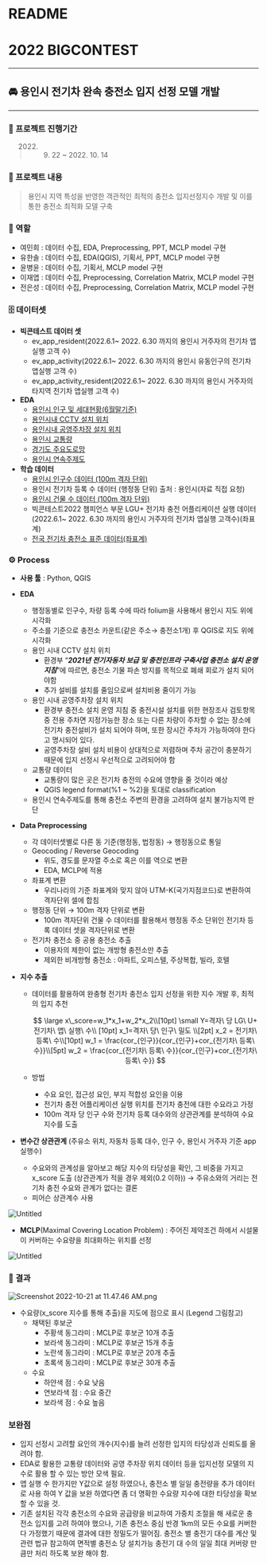 # README

# 2022 BIGCONTEST

---

## 🚘 용인시 전기차  완속 충전소 입지 선정 모델 개발

---

### 📅 프로젝트 진행기간

> 2022. 09. 22 ~ 2022. 10. 14
> 

### 📔 프로젝트 내용

> 용인시 지역 특성을 반영한 객관적인 최적의 충전소 입지선정지수 개발 및 이를 통한 충전소 최적화 모델 구축
> 

### 💪 역할

- 여민희 : 데이터 수집, EDA, Preprocessing, PPT, MCLP model 구현
- 유한솔 : 데이터 수집, EDA(QGIS), 기획서, PPT, MCLP model 구현
- 윤병윤 : 데이터 수집, 기획서, MCLP model 구현
- 이재엽 : 데이터 수집, Preprocessing, Correlation Matrix, MCLP model 구현
- 전은성 : 데이터 수집, Preprocessing, Correlation Matrix, MCLP model 구현

### 🗄️ 데이터셋

- **빅콘테스트 데이터 셋**
    - ev_app_resident(2022.6.1~ 2022. 6.30 까지의 용인시 거주자의 전기차 앱실행 고객 수)
    - ev_app_activity(2022.6.1~ 2022. 6.30 까지의 용인시 유동인구의 전기차 앱실행 고객 수)
    - ev_app_activity_resident(2022.6.1~ 2022. 6.30 까지의 용인시 거주자의 타지역 전기차 앱실행 고객 수)
- **EDA**
    - [용인시 인구 및 세대현황(6월말기준)](https://www.yongin.go.kr/user/bbs/BD_selectBbs.do?q_menu=&q_clCode=1&q_lwprtClCode=&q_searchKeyTy=sj___1002&q_searchVal=&q_category=&q_bbsCode=1030&q_bbscttSn=20220727145136177&q_currPage=1&q_sortName=&q_sortOrder=&)
    - [용인시내 CCTV 설치 위치](https://www.data.go.kr/data/15013115/standard.do)
    - [용인시내 공영주차장 설치 위치](https://www.yongin.go.kr/pdata/web/parkinglot/selectParkingLotList.do)
    - [용인시 교통량](https://viewt.ktdb.go.kr/cong/map/page.do)
    - [경기도 주요도로망](https://viewt.ktdb.go.kr/cong/map/moveNetworkDownload.do)
    - [용인시 연속주제도](https://gis.yongin.go.kr/#/gisdown?mode=userarea)
- **학습 데이터**
    - [용인시 인구수 데이터 (100m 격자 단위)](https://sgis.kostat.go.kr/view/pss/openDataIntrcn)
    - 용인시 전기차 등록 수 데이터 (행정동 단위)
     출처 : 용인시(자료 직접 요청)
    - [용인시 건물 수 데이터 (100m 격자 단위)](https://sgis.kostat.go.kr/view/pss/openDataIntrcn)
    - 빅콘테스트2022 챔피언스 부문 LGU+ 전기차 충전 어플리케이션 실행 데이터
    (2022.6.1~ 2022. 6.30 까지의 용인시 거주자의 전기차 앱실행 고객수)(좌표계)
    - [전국 전기차 충전소 표준 데이터(좌표계)](https://www.data.go.kr/data/15013115/standard.do)

### ⚙️ Process

- **사용 툴** : Python, QGIS
- **EDA**
    - 행정동별로 인구수, 차량 등록 수에 따라 folium을 사용해서 용인시 지도 위에 시각화
    - 주소를 기준으로 충전소 카운트(같은 주소→  충전소1개) 후 QGIS로 지도 위에 시각화
    - 용인 시내 CCTV 설치 위치
        - 환경부 “***2021년 전기자동차 보급 및 충전인프라 구축사업 충전소 설치 운영 지침***”에 따르면,
        충전소 기물 파손 방지를 목적으로 폐쇄 회로가 설치 되어야함
        - 추가 설비를 설치를 줄임으로써 설치비용 줄이기 가능
    - 용인 시내 공영주차장 설치 위치
        - 환경부 충전소 설치 운영 지침 중 충전시설 설치를 위한 현장조사 검토항목 중 전용 주차면 지정가능한 장소 또는 다른 차량이 주차할 수 없는 장소에 전기차 충전설비가 설치 되어야 하며, 또한 장시간 주차가 가능하여야 한다고 명시되어 있다.
        - 공영주차장 설비 설치 비용이 상대적으로 저렴하며 주차 공간이 충분하기 때문에 입지 선정시 우선적으로 고려되어야 함
    - 교통량 데이터
        - 교통량이 많은 곳은 전기차 충전의 수요에 영향을 줄 것이라 예상
        - QGIS legend format(%1 ~ %2)을 토대로 classification
    - 용인시 연속주제도를 통해 충전소 주변의 환경을 고려하여 설치 불가능지역 판단
- **Data Preprocessing**
    - 각 데이터셋별로 다른 동 기준(행정동, 법정동) → 행정동으로 통일
    - Geocoding / Reverse Geocoding
        - 위도, 경도를 문자열 주소로 혹은 이를 역으로 변환
        - EDA, MCLP에 적용
    - 좌표계 변환
        - 우리나라의 기준 좌표계와 맞지 않아 UTM-K(국가지점코드)로 변환하여 격자단위 셀에 합침
    - 행정동 단위 → 100m 격자 단위로 변환
        - 100m 격자단위 건물 수 데이터를 활용해서 행정동 주소 단위인 전기차 등록 데이터 셋을 격자단위로 변환
    - 전기차 충전소 중 공용 충전소 추출
        - 이용자의 제한이 없는 개방형 충전소만 추출
        - 제외한 비개방형 충전소 : 아파트, 오피스텔, 주상복합, 빌라, 호텔
- **지수 추출**
    - 데이터를 활용하여 완충형 전기차 충전소 입지 선정을 위한 지수 개발 후, 최적의 입지 추천
        
        $$
        \large x\_score=w_1*x_1+w_2*x_2\\[10pt]
        \small Y=격자\ 당 LG\ U+ 전기차\ 앱\ 실행\ 수\\ [10pt]
        x_1=격자\ 당\ 인구\ 밀도 \\[2pt]
        x_2 = 전기차\ 등록\ 수\\[10pt]
        w_1 = \frac{cor_{인구}}{cor_{인구}+cor_{전기차\ 등록\ 수}}\\[5pt]
        w_2 = \frac{cor_{전기차\ 등록\ 수}}{cor_{인구}+cor_{전기차\ 등록\ 수}}
        $$
        
    
    - 방법
        - 수요 요인, 접근성 요인, 부지 적합성 요인을 이용
        - 전기차 충전 어플리케이션 실행 위치를 전기차 충전에 대한 수요라고 가정
        - 100m 격자 당 인구 수와 전기차 등록 대수와의 상관관계를 분석하여 수요 지수를 도출

- **변수간 상관관계** (주유소 위치, 자동차 등록 대수, 인구 수, 용인시 거주자 기준 app 실행수)
    - 수요와의 관계성을 알아보고 해당 지수의 타당성을 확인, 그 비중을 가지고 x_score 도출
    (상관관계가 적을 경우 제외(0.2 이하)) → 주유소와의 거리는 전기차 충전 수요와 관계가 없다는 결론
    - 피어슨 상관계수 사용

![Untitled](README%20430988d059484a8d9fa7b25cb8e61f2d/Untitled.png)

- **MCLP**(Maximal Covering Location Problem)
: 주어진 제약조건 하에서 시설물이 커버하는 수요량을 최대화하는 위치를 선정

![Untitled](README%20430988d059484a8d9fa7b25cb8e61f2d/Untitled%201.png)

### **🏅 결과**

![Screenshot 2022-10-21 at 11.47.46 AM.png](README%20430988d059484a8d9fa7b25cb8e61f2d/Screenshot_2022-10-21_at_11.47.46_AM.png)

- 수요량(x_score 지수를 통해 추출)을 지도에 점으로 표시 (Legend 그림참고)
    - 채택된 후보군
        - 주황색 동그라미 : MCLP로 후보군 10개 추출
        - 보라색 동그라미  : MCLP로 후보군 15개 추출
        - 노란색 동그라미 : MCLP로 후보군 20개 추출
        - 초록색 동그라미 : MCLP로 후보군 30개 추출
    - 수요
        - 하얀색 점 : 수요 낮음
        - 연보라색 점 : 수요 중간
        - 보라색 점 : 수요 높음

### 보완점

- 입지 선정시 고려할 요인의 개수(지수)를 늘려 선정한 입지의 타당성과 신뢰도를 올려야 함.
- EDA로 활용한 교통량 데이터와 공영 주차장 위치 데이터 등을 입지선정 모델의 지수로 활용 할 수 있는 방안 모색 필요.
- 앱 실행 수 한가지만 Y값으로 설정 하였으나, 충전소 별 일일 충전량을 추가 데이터로 사용 하여 Y 값을 보완 하였다면 좀 더 명확한 수요량 지수에 대한 타당성을 확보 할 수 있을 것.
- 기존 설치된 각각 충전소의 수요와 공급량을 비교하여 가중치 조절을 해 새로운 충전소 입지를 고려 하여야 했으나, 기존 충전소 중심 반경 1km의 모든 수요를 커버한다 가정했기 때문에 결과에 대한 정밀도가 떨어짐. 충전소 별 충전기 대수를 계산 및 관련 법규 참고하여 면적별 충전소 당 설치가능 충전기 대 수의 일일 최대 커버량 만큼만 처리 하도록 보완 해야 함.